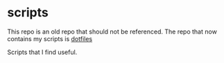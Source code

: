 # scripts

This repo is an old repo that should not be referenced. The repo that now contains my scripts is [dotfiles](https://github.com/pjkaufman/dotfiles)

Scripts that I find useful.
